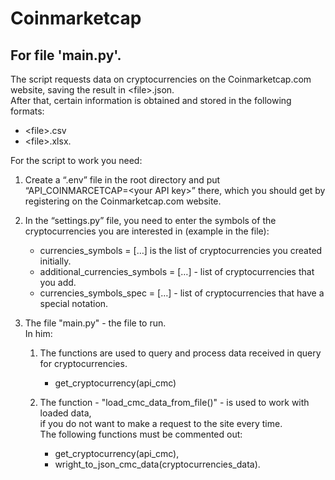 # Coinmarketcap

## For file 'main.py'.

The script requests data on cryptocurrencies on the Coinmarketcap.com website,
saving the result in \<file>.json.<br>
After that, certain information is obtained and stored in the following formats:
- \<file>.csv
- \<file>.xlsx.

For the script to work you need:
1. Create a “.env” file in the root directory and put<br>
“API_COINMARCETCAP=\<your API key>” there, which you should get by registering on the Coinmarketcap.com website.


2. In the “settings.py” file, you need to enter the symbols of the <br>cryptocurrencies you are interested in (example in the file):

    - currencies_symbols = […] is the list of cryptocurrencies you created initially.
    - additional_currencies_symbols = […] - list of cryptocurrencies that you add.
    - currencies_symbols_spec = […] - list of cryptocurrencies that have a special notation.

3. The file "main.py" - the file to run.<br>
    In him:<br>
    1. The functions are used to query and process data received in query for cryptocurrencies.
        - get_cryptocurrency(api_cmc)<br>

    2. The function - "load_cmc_data_from_file()" - is used to work with loaded data,<br>
    if you do not want to make a request to the site every time.<br>
    The following functions must be commented out:
        - get_cryptocurrency(api_cmc),
        - wright_to_json_cmc_data(cryptocurrencies_data).
    